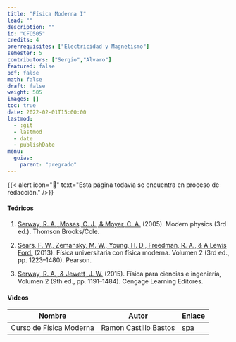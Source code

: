 ```yaml
---
title: "Física Moderna I"
lead: ""
description: ""
id: "CFO505"
credits: 4
prerrequisites: ["Electricidad y Magnetismo"]
semester: 5
contributors: ["Sergio","Alvaro"]
featured: false
pdf: false
math: false
draft: false
weight: 505
images: []
toc: true
date: 2022-02-01T15:00:00
lastmod:
  - :git
  - lastmod
  - date
  - publishDate
menu:
  guias:
    parent: "pregrado"
---
```


{{< alert icon="🔔" text="Esta página todavía se encuentra en proceso de redacción." />}}

#### Teóricos

1. [Serway, R. A., Moses, C. J., & Moyer, C. A.](https://drive.google.com/file/d/1NK2JkAwyXZlJpwmoCOw-UUEBr-VF1Ots/view?usp=sharing) (2005). Modern physics (3rd ed.). Thomson Brooks/Cole.

2. [Sears, F. W., Zemansky, M. W., Young, H. D., Freedman, R. A., & A Lewis Ford.](https://drive.google.com/file/d/1UL5N5tOzg7CX_hqzdJ27o5u6Tqovkd_6/view?usp=sharing) (2013). Física universitaria con física moderna. Volumen 2 (3rd ed., pp. 1223–1480). Pearson.

3. [Serway, R. A., & Jewett, J. W.](https://drive.google.com/file/d/1ZjoDzDg7b8FhaFvluNsPcM8p3erUGb4j/view?usp=sharing) (2015). Física para ciencias e ingeniería, Volumen 2 (9th ed., pp. 1191–1484). Cengage Learning Editores.

#### Videos

| Nombre | Autor | Enlace |
| ------ | ----- | ------ |
| Curso de Física Moderna | Ramon Castillo Bastos | [spa](https://www.youtube.com/playlist?list=PL4i6Jlnz3GWUY1je5sOfwcQDvF4OWNSiR) |